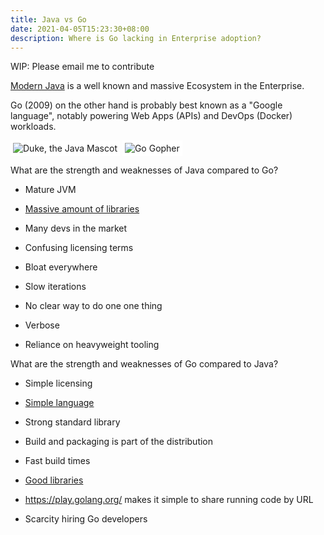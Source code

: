 ```yaml
---
title: Java vs Go
date: 2021-04-05T15:23:30+08:00
description: Where is Go lacking in Enterprise adoption?
---
```


<style>
img {
    background-color: #fff;
    padding: 4px;
}
</style>

WIP: Please email me to contribute

[Modern Java](https://github.com/binkley/modern-java-practices) is a well known
and massive Ecosystem in the Enterprise.

Go (2009) on the other hand is probably best known as a "Google language",
notably powering Web Apps (APIs) and DevOps (Docker) workloads.

<img src="https://s.natalian.org/2021-04-05/duke.svg" alt="Duke, the Java Mascot" >
<img src="https://s.natalian.org/2021-04-05/gopher.svg" alt="Go Gopher">

What are the strength and weaknesses of Java compared to Go?

- Mature JVM
- [Massive amount of libraries](https://mvnrepository.com/)
- Many devs in the market

- Confusing licensing terms
- Bloat everywhere
- Slow iterations
- No clear way to do one one thing
- Verbose
- Reliance on heavyweight tooling


What are the strength and weaknesses of Go compared to Java?

- Simple licensing
- [Simple language](https://golang.org/ref/spec)
- Strong standard library
- Build and packaging is part of the distribution
- Fast build times
- [Good libraries](https://pkg.go.dev/)
- https://play.golang.org/ makes it simple to share running code by URL

- Scarcity hiring Go developers
